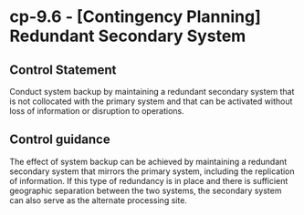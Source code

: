 # cp-9.6 - \[Contingency Planning\] Redundant Secondary System

## Control Statement

Conduct system backup by maintaining a redundant secondary system that is not collocated with the primary system and that can be activated without loss of information or disruption to operations.

## Control guidance

The effect of system backup can be achieved by maintaining a redundant secondary system that mirrors the primary system, including the replication of information. If this type of redundancy is in place and there is sufficient geographic separation between the two systems, the secondary system can also serve as the alternate processing site.
